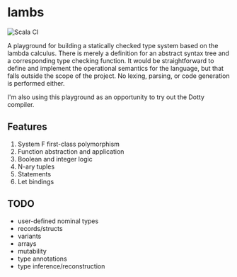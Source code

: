 # lambs

![Scala CI](https://github.com/RaasAhsan/lambs/workflows/Scala%20CI/badge.svg)

A playground for building a statically checked type system based on the lambda calculus. There is merely a definition for an abstract syntax tree and a corresponding type checking function. It would be straightforward to define and implement the operational semantics for the language, but that falls outside the scope of the project. No lexing, parsing, or code generation is performed either. 

I'm also using this playground as an opportunity to try out the Dotty compiler.

## Features
1. System F first-class polymorphism
2. Function abstraction and application
3. Boolean and integer logic
4. N-ary tuples
5. Statements
6. Let bindings

## TODO
- user-defined nominal types
- records/structs
- variants
- arrays
- mutability
- type annotations
- type inference/reconstruction
